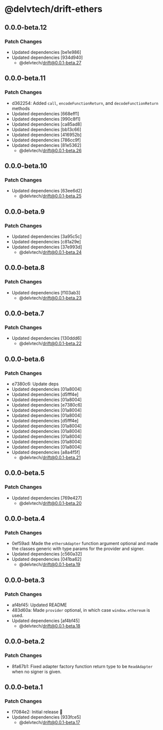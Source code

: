 # @delvtech/drift-ethers

## 0.0.0-beta.12

### Patch Changes

- Updated dependencies [be1e986]
- Updated dependencies [934d940]
  - @delvtech/drift@0.0.1-beta.27

## 0.0.0-beta.11

### Patch Changes

- d362254: Added `call`, `encodeFunctionReturn`, and `decodeFunctionReturn` methods
- Updated dependencies [668eff1]
- Updated dependencies [990c8f1]
- Updated dependencies [ca85ad8]
- Updated dependencies [bb13c66]
- Updated dependencies [416952b]
- Updated dependencies [786cc9f]
- Updated dependencies [81e5362]
  - @delvtech/drift@0.0.1-beta.26

## 0.0.0-beta.10

### Patch Changes

- Updated dependencies [63ee6d2]
  - @delvtech/drift@0.0.1-beta.25

## 0.0.0-beta.9

### Patch Changes

- Updated dependencies [3a95c5c]
- Updated dependencies [c81a29e]
- Updated dependencies [37e993d]
  - @delvtech/drift@0.0.1-beta.24

## 0.0.0-beta.8

### Patch Changes

- Updated dependencies [f103ab3]
  - @delvtech/drift@0.0.1-beta.23

## 0.0.0-beta.7

### Patch Changes

- Updated dependencies [130ddd6]
  - @delvtech/drift@0.0.1-beta.22

## 0.0.0-beta.6

### Patch Changes

- e7380c6: Update deps
- Updated dependencies [01a8004]
- Updated dependencies [d5fff4e]
- Updated dependencies [01a8004]
- Updated dependencies [e7380c6]
- Updated dependencies [01a8004]
- Updated dependencies [01a8004]
- Updated dependencies [d5fff4e]
- Updated dependencies [01a8004]
- Updated dependencies [01a8004]
- Updated dependencies [01a8004]
- Updated dependencies [01a8004]
- Updated dependencies [01a8004]
- Updated dependencies [a8a4f5f]
  - @delvtech/drift@0.0.1-beta.21

## 0.0.0-beta.5

### Patch Changes

- Updated dependencies [769e427]
  - @delvtech/drift@0.0.1-beta.20

## 0.0.0-beta.4

### Patch Changes

- 0ef59ad: Made the `ethersAdapter` function argument optional and made the classes generic with type params for the provider and signer.
- Updated dependencies [c560a32]
- Updated dependencies [041ba62]
  - @delvtech/drift@0.0.1-beta.19

## 0.0.0-beta.3

### Patch Changes

- af4bf45: Updated README
- 483d60a: Made `provider` optional, in which case `window.ethereum` is used.
- Updated dependencies [af4bf45]
  - @delvtech/drift@0.0.1-beta.18

## 0.0.0-beta.2

### Patch Changes

- 8fa67b1: Fixed adapter factory function return type to be `ReadAdapter` when no signer is given.

## 0.0.0-beta.1

### Patch Changes

- f7084e2: Initial release 🚀
- Updated dependencies [933fce5]
  - @delvtech/drift@0.0.1-beta.17
